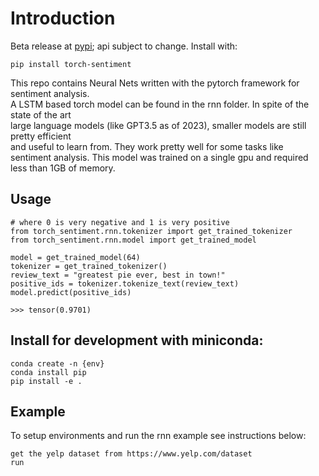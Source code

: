 # Introduction

Beta release at [pypi](https://pypi.org/project/torch-sentiment/);
api subject to change. Install with:  

```
pip install torch-sentiment
```  
  
This repo contains Neural Nets written with the pytorch framework for sentiment analysis.  
A LSTM based torch model can be found in the rnn folder. In spite of the state of the art  
large language models (like GPT3.5 as of 2023), smaller models are still pretty efficient  
and useful to learn from. They work pretty well for some tasks like sentiment analysis. 
This model was trained on a single gpu and required less than 1GB of memory.

  
## Usage
```
# where 0 is very negative and 1 is very positive
from torch_sentiment.rnn.tokenizer import get_trained_tokenizer
from torch_sentiment.rnn.model import get_trained_model

model = get_trained_model(64)
tokenizer = get_trained_tokenizer()
review_text = "greatest pie ever, best in town!"
positive_ids = tokenizer.tokenize_text(review_text)
model.predict(positive_ids)
  
>>> tensor(0.9701)
```

## Install for development with miniconda:  
```
conda create -n {env}  
conda install pip  
pip install -e .  
```

## Example
To setup environments and run the rnn example see instructions below:  

```
get the yelp dataset from https://www.yelp.com/dataset
run
```

